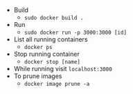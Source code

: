 * Build
   - `sudo docker build .`
* Run
   - `sudo docker run -p 3000:3000 [id]`
* List all running containers
   - `docker ps`
* Stop running container
   - `docker stop [name]`
* While running visit `localhost:3000`
* To prune images
   - `docker image prune -a`
